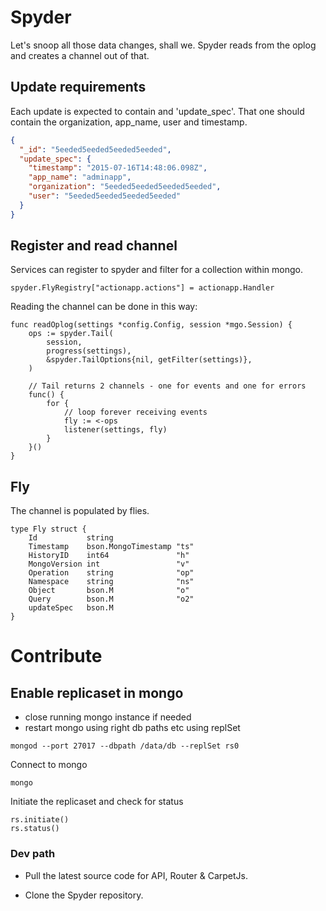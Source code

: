 # Spyder
Let's snoop all those data changes, shall we.
Spyder reads from the oplog and creates a channel out of that. 

## Update requirements
Each update is expected to contain and 'update_spec'. That one should contain the organization, app_name, user and timestamp.

```json
{
  "_id": "5eeded5eeded5eeded5eeded",
  "update_spec": {
    "timestamp": "2015-07-16T14:48:06.098Z",
    "app_name": "adminapp",
    "organization": "5eeded5eeded5eeded5eeded",
    "user": "5eeded5eeded5eeded5eeded"
  }
}
```

## Register and read channel
Services can register to spyder and filter for a collection within mongo.
```golang
spyder.FlyRegistry["actionapp.actions"] = actionapp.Handler
```

Reading the channel can be done in this way:
```golang
func readOplog(settings *config.Config, session *mgo.Session) {
	ops := spyder.Tail(
		session,
		progress(settings),
		&spyder.TailOptions{nil, getFilter(settings)},
	)

	// Tail returns 2 channels - one for events and one for errors
	func() {
		for {
			// loop forever receiving events
			fly := <-ops
			listener(settings, fly)
		}
	}()
}
```

## Fly
The channel is populated by flies.
```golang
type Fly struct {
	Id           string
	Timestamp    bson.MongoTimestamp "ts"
	HistoryID    int64               "h"
	MongoVersion int                 "v"
	Operation    string              "op"
	Namespace    string              "ns"
	Object       bson.M              "o"
	Query        bson.M              "o2"
	updateSpec   bson.M
}
```

# Contribute
## Enable replicaset in mongo
* close running mongo instance if needed
* restart mongo using right db paths etc using replSet

```shell
mongod --port 27017 --dbpath /data/db --replSet rs0
```

Connect to mongo
```shell
mongo
```

Initiate the replicaset and check for status
```mongo
rs.initiate()
rs.status()
```

### Dev path

* Pull the latest source code for API, Router & CarpetJs.

* Clone the Spyder repository.
